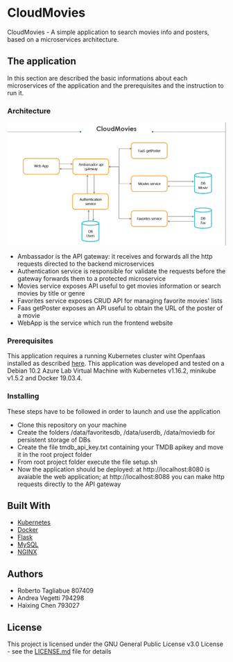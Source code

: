 # CloudMovies

CloudMovies - A simple application to search movies info and posters, based on a microservices architecture.

## The application

In this section are described the basic informations about each microservices of the application and the prerequisites and the instruction to run it.

### Architecture
![](cloudmovies.png)

* Ambassador is the API gateway: it receives and forwards all the http requests directed to the backend microservices
* Authentication service is responsible for validate the requests before the gateway forwards them to a protected microservice
* Movies service exposes API useful to get movies information or search movies by title or genre
* Favorites service exposes CRUD API for managing favorite movies' lists
* Faas getPoster exposes an API useful to obtain the URL of the poster of a movie
* WebApp is the service which run the frontend website

### Prerequisites

This application requires a running Kubernetes cluster wiht Openfaas installed as described [here](https://docs.openfaas.com/deployment/kubernetes/).
This application was developed and tested on a Debian 10.2 Azure Lab Virtual Machine with Kubernetes v1.16.2, minikube v1.5.2 and Docker 19.03.4.

### Installing

These steps have to be followed in order to launch and use the application

* Clone this repository on your machine
* Create the folders /data/favoritesdb, /data/userdb, /data/moviedb for persistent storage of DBs
* Create the file tmdb_api_key.txt containing your TMDB apikey and move it in the root project folder
* From root project folder execute the file setup.sh
* Now the application should be deployed: at http://localhost:8080 is avaiable the web application; at http://localhost:8088 you can make http requests directly to the API gateway

## Built With

* [Kubernetes](https://kubernetes.io/)
* [Docker](https://www.docker.com/)
* [Flask](https://www.palletsprojects.com/p/flask/)
* [MySQL](https://www.mysql.com/)
* [NGINX](https://www.nginx.com/)

## Authors
* Roberto Tagliabue 807409
* Andrea Vegetti 794298
* Haixing Chen 793027

## License

This project is licensed under the GNU General Public License v3.0 License - see the [LICENSE.md](LICENSE.md) file for details
